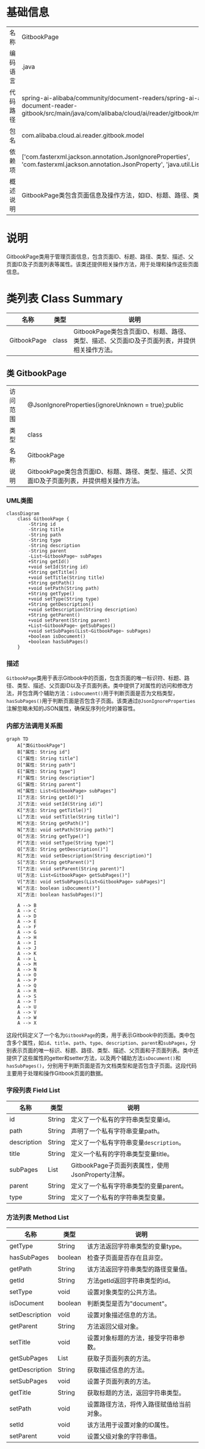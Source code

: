 # 基础信息

|      |      |
|------|------|
| 名称 | GitbookPage |
| 编码语言 | .java |
| 代码路径 | spring-ai-alibaba/community/document-readers/spring-ai-alibaba-starter-document-reader-gitbook/src/main/java/com/alibaba/cloud/ai/reader/gitbook/model/GitbookPage.java |
| 包名 | com.alibaba.cloud.ai.reader.gitbook.model |
| 依赖项 | ['com.fasterxml.jackson.annotation.JsonIgnoreProperties', 'com.fasterxml.jackson.annotation.JsonProperty', 'java.util.List'] |
| 概述说明 | GitbookPage类包含页面信息及操作方法，如ID、标题、路径、类型等。 |

# 说明

GitbookPage类用于管理页面信息，包含页面ID、标题、路径、类型、描述、父页面ID及子页面列表等属性。该类还提供相关操作方法，用于处理和操作这些页面信息。

# 类列表 Class Summary

| 名称   | 类型  | 说明 |
|-------|------|-------------|
| GitbookPage | class | GitbookPage类包含页面ID、标题、路径、类型、描述、父页面ID及子页面列表，并提供相关操作方法。 |



## 类 GitbookPage

|      |      |
|------|------|
| 访问范围 | @JsonIgnoreProperties(ignoreUnknown = true);public |
| 类型 | class |
| 名称 | GitbookPage |
| 说明 | GitbookPage类包含页面ID、标题、路径、类型、描述、父页面ID及子页面列表，并提供相关操作方法。 |


### UML类图

```mermaid
classDiagram
    class GitbookPage {
        -String id
        -String title
        -String path
        -String type
        -String description
        -String parent
        -List~GitbookPage~ subPages
        +String getId()
        +void setId(String id)
        +String getTitle()
        +void setTitle(String title)
        +String getPath()
        +void setPath(String path)
        +String getType()
        +void setType(String type)
        +String getDescription()
        +void setDescription(String description)
        +String getParent()
        +void setParent(String parent)
        +List~GitbookPage~ getSubPages()
        +void setSubPages(List~GitbookPage~ subPages)
        +boolean isDocument()
        +boolean hasSubPages()
    }
```

### 描述
`GitbookPage`类用于表示Gitbook中的页面，包含页面的唯一标识符、标题、路径、类型、描述、父页面ID以及子页面列表。类中提供了对属性的访问和修改方法，并包含两个辅助方法：`isDocument()`用于判断页面是否为文档类型，`hasSubPages()`用于判断页面是否包含子页面。该类通过`@JsonIgnoreProperties`注解忽略未知的JSON属性，确保反序列化时的兼容性。


### 内部方法调用关系图

```mermaid
graph TD
    A["类GitbookPage"]
    B["属性: String id"]
    C["属性: String title"]
    D["属性: String path"]
    E["属性: String type"]
    F["属性: String description"]
    G["属性: String parent"]
    H["属性: List<GitbookPage> subPages"]
    I["方法: String getId()"]
    J["方法: void setId(String id)"]
    K["方法: String getTitle()"]
    L["方法: void setTitle(String title)"]
    M["方法: String getPath()"]
    N["方法: void setPath(String path)"]
    O["方法: String getType()"]
    P["方法: void setType(String type)"]
    Q["方法: String getDescription()"]
    R["方法: void setDescription(String description)"]
    S["方法: String getParent()"]
    T["方法: void setParent(String parent)"]
    U["方法: List<GitbookPage> getSubPages()"]
    V["方法: void setSubPages(List<GitbookPage> subPages)"]
    W["方法: boolean isDocument()"]
    X["方法: boolean hasSubPages()"]

    A --> B
    A --> C
    A --> D
    A --> E
    A --> F
    A --> G
    A --> H
    A --> I
    A --> J
    A --> K
    A --> L
    A --> M
    A --> N
    A --> O
    A --> P
    A --> Q
    A --> R
    A --> S
    A --> T
    A --> U
    A --> V
    A --> W
    A --> X
```

这段代码定义了一个名为`GitbookPage`的类，用于表示Gitbook中的页面。类中包含多个属性，如`id`、`title`、`path`、`type`、`description`、`parent`和`subPages`，分别表示页面的唯一标识、标题、路径、类型、描述、父页面和子页面列表。类中还提供了这些属性的getter和setter方法，以及两个辅助方法`isDocument()`和`hasSubPages()`，分别用于判断页面是否为文档类型和是否包含子页面。这段代码主要用于处理和操作Gitbook页面的数据。

### 字段列表 Field List

| 名称  | 类型  | 说明 |
|-------|-------|------|
| id | String | 定义了一个私有的字符串类型变量id。 |
| path | String | 声明了一个私有字符串变量path。 |
| description | String | 定义了一个私有字符串变量`description`。 |
| title | String | 定义一个私有的字符串类型变量title。 |
| subPages | List<GitbookPage> | GitbookPage子页面列表属性，使用JsonProperty注解。 |
| parent | String | 定义了一个私有字符串类型的变量parent。 |
| type | String | 定义了一个私有的字符串类型变量。 |

### 方法列表 Method List

| 名称  | 类型  | 说明 |
|-------|-------|------|
| getType | String | 该方法返回字符串类型的变量type。 |
| hasSubPages | boolean | 检查子页面是否存在且非空。 |
| getPath | String | 该方法返回字符串类型的路径变量值。 |
| getId | String | 方法getId返回字符串类型的id。 |
| setType | void | 设置对象类型的公共方法。 |
| isDocument | boolean | 判断类型是否为"document"。 |
| setDescription | void | 设置对象描述信息的方法。 |
| getParent | String | 方法返回父级对象。 |
| setTitle | void | 设置对象标题的方法，接受字符串参数。 |
| getSubPages | List<GitbookPage> | 获取子页面列表的方法。 |
| getDescription | String | 获取描述信息的方法。 |
| setSubPages | void | 设置子页面列表的方法。 |
| getTitle | String | 获取标题的方法，返回字符串类型。 |
| setPath | void | 设置路径方法，将传入路径赋值给当前对象。 |
| setId | void | 该方法用于设置对象的ID属性。 |
| setParent | void | 设置父级对象的字符串值。 |





